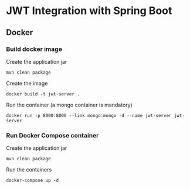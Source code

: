 # JWT Integration with Spring Boot

## Docker

### Build docker image

Create the application jar

```
mvn clean package
```

Create the image

```
docker build -t jwt-server .
```

Run the container (a mongo container is mandatory)

```
docker run -p 8000:8000 --link mongo:mongo -d --name jwt-server jwt-server
```

### Run Docker Compose container

Create the application jar

```
mvn clean package
```

Run the containers

```
docker-compose up -d
```